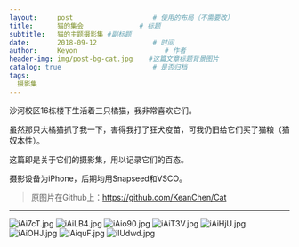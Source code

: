 ```yaml
---
layout:     post                    # 使用的布局（不需要改）
title:      猫的集会              # 标题 
subtitle:   猫的主题摄影集 #副标题
date:       2018-09-12              # 时间
author:     Keyon                      # 作者
header-img: img/post-bg-cat.jpg    #这篇文章标题背景图片
catalog: true                       # 是否归档
tags:
  摄影集
---
```


沙河校区16栋楼下生活着三只橘猫，我非常喜欢它们。

虽然那只大橘猫抓了我一下，害得我打了狂犬疫苗，可我仍旧给它们买了猫粮（猫奴本性）。

这篇即是关于它们的摄影集，用以记录它们的百态。

摄影设备为iPhone，后期均用Snapseed和VSCO。

> 原图片在Github上：https://github.com/KeanChen/Cat

---
![iAi7cT.jpg](https://s1.ax1x.com/2018/09/12/iAi7cT.jpg)
![iAiLB4.jpg](https://s1.ax1x.com/2018/09/12/iAiLB4.jpg)
![iAio90.jpg](https://s1.ax1x.com/2018/09/12/iAio90.jpg)
![iAiT3V.jpg](https://s1.ax1x.com/2018/09/12/iAiT3V.jpg)
![iAiHjU.jpg](https://s1.ax1x.com/2018/09/12/iAiHjU.jpg)
![iAiOHJ.jpg](https://s1.ax1x.com/2018/09/12/iAiOHJ.jpg)
![iAiquF.jpg](https://s1.ax1x.com/2018/09/12/iAiquF.jpg)
![ilUdwd.jpg](https://s1.ax1x.com/2018/09/29/ilUdwd.jpg)